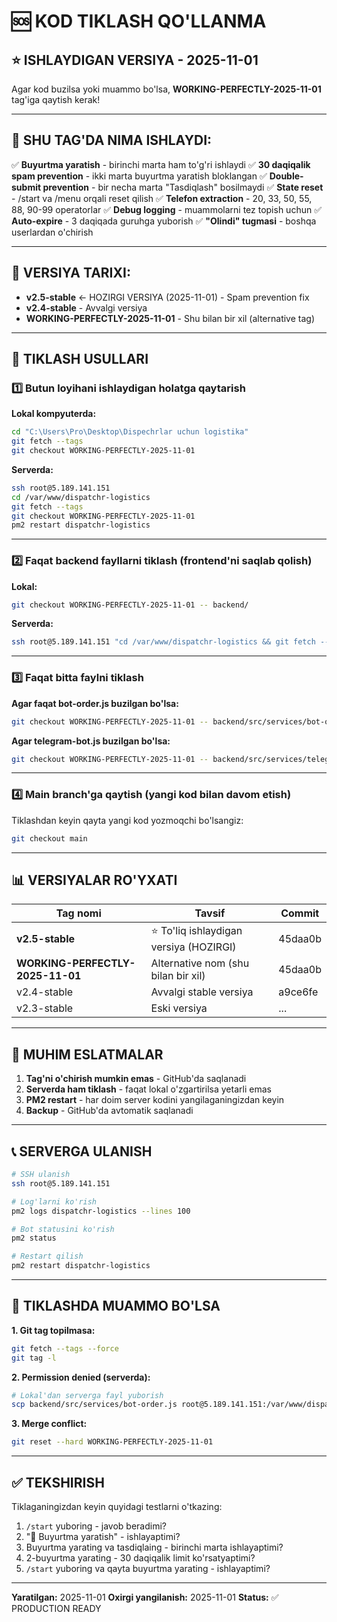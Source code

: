 # 🆘 KOD TIKLASH QO'LLANMA

## ⭐ ISHLAYDIGAN VERSIYA - 2025-11-01

Agar kod buzilsa yoki muammo bo'lsa, **WORKING-PERFECTLY-2025-11-01** tag'iga qaytish kerak!

---

## 📌 SHU TAG'DA NIMA ISHLAYDI:

✅ **Buyurtma yaratish** - birinchi marta ham to'g'ri ishlaydi
✅ **30 daqiqalik spam prevention** - ikki marta buyurtma yaratish bloklangan
✅ **Double-submit prevention** - bir necha marta "Tasdiqlash" bosilmaydi
✅ **State reset** - /start va /menu orqali reset qilish
✅ **Telefon extraction** - 20, 33, 50, 55, 88, 90-99 operatorlar
✅ **Debug logging** - muammolarni tez topish uchun
✅ **Auto-expire** - 3 daqiqada guruhga yuborish
✅ **"Olindi" tugmasi** - boshqa userlardan o'chirish

---

## 🔢 VERSIYA TARIXI:

- **v2.5-stable** ← HOZIRGI VERSIYA (2025-11-01) - Spam prevention fix
- **v2.4-stable** - Avvalgi versiya
- **WORKING-PERFECTLY-2025-11-01** - Shu bilan bir xil (alternative tag)

---

## 🔄 TIKLASH USULLARI

### 1️⃣ Butun loyihani ishlaydigan holatga qaytarish

**Lokal kompyuterda:**
```bash
cd "C:\Users\Pro\Desktop\Dispechrlar uchun logistika"
git fetch --tags
git checkout WORKING-PERFECTLY-2025-11-01
```

**Serverda:**
```bash
ssh root@5.189.141.151
cd /var/www/dispatchr-logistics
git fetch --tags
git checkout WORKING-PERFECTLY-2025-11-01
pm2 restart dispatchr-logistics
```

---

### 2️⃣ Faqat backend fayllarni tiklash (frontend'ni saqlab qolish)

**Lokal:**
```bash
git checkout WORKING-PERFECTLY-2025-11-01 -- backend/
```

**Serverda:**
```bash
ssh root@5.189.141.151 "cd /var/www/dispatchr-logistics && git fetch --tags && git checkout WORKING-PERFECTLY-2025-11-01 -- backend/ && pm2 restart dispatchr-logistics"
```

---

### 3️⃣ Faqat bitta faylni tiklash

**Agar faqat bot-order.js buzilgan bo'lsa:**
```bash
git checkout WORKING-PERFECTLY-2025-11-01 -- backend/src/services/bot-order.js
```

**Agar telegram-bot.js buzilgan bo'lsa:**
```bash
git checkout WORKING-PERFECTLY-2025-11-01 -- backend/src/services/telegram-bot.js
```

---

### 4️⃣ Main branch'ga qaytish (yangi kod bilan davom etish)

Tiklashdan keyin qayta yangi kod yozmoqchi bo'lsangiz:
```bash
git checkout main
```

---

## 📊 VERSIYALAR RO'YXATI

| Tag nomi | Tavsif | Commit |
|----------|--------|--------|
| **v2.5-stable** | ⭐ To'liq ishlaydigan versiya (HOZIRGI) | 45daa0b |
| **WORKING-PERFECTLY-2025-11-01** | Alternative nom (shu bilan bir xil) | 45daa0b |
| v2.4-stable | Avvalgi stable versiya | a9ce6fe |
| v2.3-stable | Eski versiya | ... |

---

## 🚨 MUHIM ESLATMALAR

1. **Tag'ni o'chirish mumkin emas** - GitHub'da saqlanadi
2. **Serverda ham tiklash** - faqat lokal o'zgartirilsa yetarli emas
3. **PM2 restart** - har doim server kodini yangilaganingizdan keyin
4. **Backup** - GitHub'da avtomatik saqlanadi

---

## 📞 SERVERGA ULANISH

```bash
# SSH ulanish
ssh root@5.189.141.151

# Log'larni ko'rish
pm2 logs dispatchr-logistics --lines 100

# Bot statusini ko'rish
pm2 status

# Restart qilish
pm2 restart dispatchr-logistics
```

---

## 🔧 TIKLASHDA MUAMMO BO'LSA

**1. Git tag topilmasa:**
```bash
git fetch --tags --force
git tag -l
```

**2. Permission denied (serverda):**
```bash
# Lokal'dan serverga fayl yuborish
scp backend/src/services/bot-order.js root@5.189.141.151:/var/www/dispatchr-logistics/backend/src/services/
```

**3. Merge conflict:**
```bash
git reset --hard WORKING-PERFECTLY-2025-11-01
```

---

## ✅ TEKSHIRISH

Tiklaganingizdan keyin quyidagi testlarni o'tkazing:

1. `/start` yuboring - javob beradimi?
2. "📝 Buyurtma yaratish" - ishlayaptimi?
3. Buyurtma yarating va tasdiqlaing - birinchi marta ishlayaptimi?
4. 2-buyurtma yarating - 30 daqiqalik limit ko'rsatyaptimi?
5. `/start` yuboring va qayta buyurtma yarating - ishlayaptimi?

---

**Yaratilgan:** 2025-11-01
**Oxirgi yangilanish:** 2025-11-01
**Status:** ✅ PRODUCTION READY
